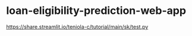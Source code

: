 # loan-eligibility-prediction-web-app

https://share.streamlit.io/teniola-c/tutorial/main/sk/test.py
